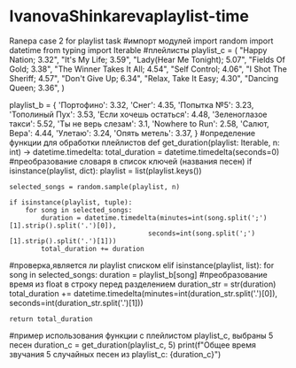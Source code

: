# IvanovaShinkarevaplaylist-time
Ranepa case 2 for playlist task
#импорт модулей 
import random
import datetime
from typing import Iterable
#плейлисты 
playlist_c = (
 "Happy Nation; 3.32",
 "It's My Life; 3.59",
 "Lady(Hear Me Tonight); 5.07",
 "Fields Of Gold; 3.38",
 "The Winner Takes It All; 4.54",
 "Self Control; 4.06",
 "I Shot The Sheriff; 4.57",
 "Don't Give Up; 6.34",
 "Relax, Take It Easy; 4.30",
 "Dancing Queen; 3.36",
)

playlist_b = {
 'Портофино': 3.32,
 'Снег': 4.35,
 'Попытка №5': 3.23,
 'Тополиный Пух': 3.53,
 'Если хочешь остаться': 4.48,
 'Зеленоглазое такси': 5.52,
 'Ты не верь слезам': 3.1,
 'Nowhere to Run': 2.58,
 'Салют, Вера': 4.44,
 'Улетаю': 3.24,
 'Опять метель': 3.37,
 }
 #определение функции для обработки плейлистов
def get_duration(playlist: Iterable, n: int) -> datetime.timedelta:
    total_duration = datetime.timedelta(seconds=0)
#преобразование словаря в список ключей (названия песен)
    if isinstance(playlist, dict):
        playlist = list(playlist.keys())

    selected_songs = random.sample(playlist, n)

    if isinstance(playlist, tuple):
        for song in selected_songs:
            duration = datetime.timedelta(minutes=int(song.split(';')[1].strip().split('.')[0]),
                                       seconds=int(song.split(';')[1].strip().split('.')[1]))
            total_duration += duration
#проверка,является ли playlist списком
    elif isinstance(playlist, list): 
    for song in selected_songs:
            duration = playlist_b[song]
#преобразование время из float в строку перед разделением
            duration_str = str(duration)
            total_duration += datetime.timedelta(minutes=int(duration_str.split('.')[0]),
                                       seconds=int(duration_str.split('.')[1]))

    return total_duration
#пример использования функции с плейлистом playlist_c, выбраны 5 песен
duration_c = get_duration(playlist_c, 5)
print(f"Общее время звучания 5 случайных песен из playlist_c: {duration_c}")




